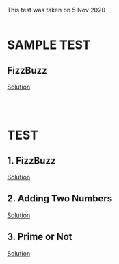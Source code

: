 This test was taken on 5 Nov 2020
<br>
<br>

# SAMPLE TEST

## FizzBuzz

<a href = "https://github.com/aaryarajoju/cu-hackerrank/tree/main/Test-1%20(5%20Nov%202020)/Sample%20Test/FizzBuzz">Solution</a>

<br>
<br>

# TEST

## 1. FizzBuzz

<a href = "https://github.com/aaryarajoju/cu-hackerrank/tree/main/Test-1%20(5%20Nov%202020)/Test/Q1.%20FizzBuzz">Solution</a>


## 2. Adding Two Numbers

<a href = "https://github.com/aaryarajoju/cu-hackerrank/tree/main/Test-1%20(5%20Nov%202020)/Test/Q2.%20Adding%20Two%20Numbers">Solution</a>


## 3. Prime or Not

<a href = "https://github.com/aaryarajoju/cu-hackerrank/tree/main/Test-1%20(5%20Nov%202020)/Test/Q3.%20Prime%20or%20Not">Solution</a>

<br>
